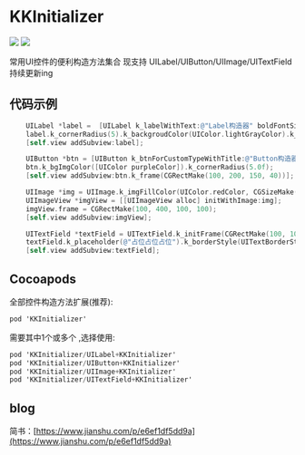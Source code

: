 KKInitializer
====
[![](https://img.shields.io/badge/pod-0.0.1-orange.svg)](https://cocoapods.org/pods/KKInitializer) [![](https://img.shields.io/badge/blog-简书-E87040.svg)](https://www.jianshu.com/p/e6ef1df5dd9a)

常用UI控件的便利构造方法集合
现支持 UILabel/UIButton/UIImage/UITextField 持续更新ing

代码示例
----
```objectivec
    UILabel *label =  [UILabel k_labelWithText:@"Label构造器" boldFontSize:15 textColor:UIColor.redColor];
    label.k_cornerRadius(5).k_backgroudColor(UIColor.lightGrayColor).k_frame(CGRectMake(100, 100, 100, 40));
    [self.view addSubview:label];
```
```objectivec
    UIButton *btn = [UIButton k_btnForCustomTypeWithTitle:@"Button构造器" titleColor:[UIColor whiteColor] fontSize:20];
    btn.k_bgImgColor([UIColor purpleColor]).k_cornerRadius(5.0f);
    [self.view addSubview:btn.k_frame(CGRectMake(100, 200, 150, 40))];
```
```objectivec
    UIImage *img = UIImage.k_imgFillColor(UIColor.redColor, CGSizeMake(100, 100)).k_cornerRadius(5.0f);
    UIImageView *imgView = [[UIImageView alloc] initWithImage:img];
    imgView.frame = CGRectMake(100, 400, 100, 100);
    [self.view addSubview:imgView];
```
```objectivec
    UITextField *textField = UITextField.k_initFrame(CGRectMake(100, 100, 200, 40));
    textField.k_placeholder(@"占位占位占位").k_borderStyle(UITextBorderStyleRoundedRect).k_textColor(UIColor.redColor).k_fontSize(20.f);
    [self.view addSubview:textField];
```

Cocoapods
----
全部控件构造方法扩展(推荐):
```objectivec
pod 'KKInitializer'
```
需要其中1个或多个 ,选择使用:
```objectivec
pod 'KKInitializer/UILabel+KKInitializer'
pod 'KKInitializer/UIButton+KKInitializer'
pod 'KKInitializer/UIImage+KKInitializer'
pod 'KKInitializer/UITextField+KKInitializer'
```


blog
----
简书：[https://www.jianshu.com/p/e6ef1df5dd9a](https://www.jianshu.com/p/e6ef1df5dd9a)
